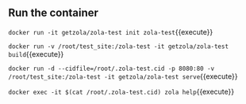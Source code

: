## Run the container

`docker run -it getzola/zola-test init zola-test`{{execute}}

`docker run -v /root/test_site:/zola-test -it getzola/zola-test build`{{execute}}

`docker run -d --cidfile=/root/.zola-test.cid -p 8080:80 -v /root/test_site:/zola-test -it getzola/zola-test serve`{{execute}}

`docker exec -it $(cat /root/.zola-test.cid) zola help`{{execute}}
